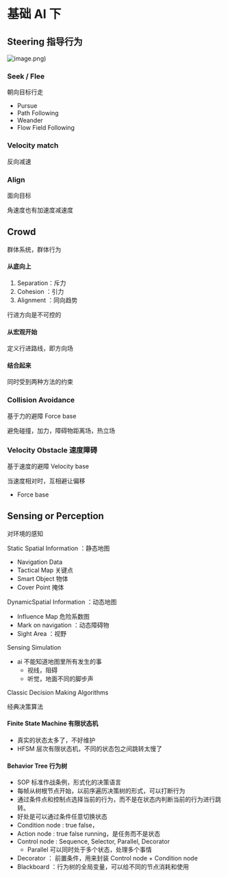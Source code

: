 ﻿# 基础 AI 下

## Steering 指导行为
![image.png](Steering.png))

### Seek / Flee

朝向目标行走

- Pursue
- Path Following
- Weander
- Flow Field Following

### Velocity match

反向减速

### Align

面向目标

角速度也有加速度减速度

## Crowd

群体系统，群体行为

#### 从底向上

1. Separation：斥力
2. Cohesion ：引力
3. Alignment ：同向趋势

行进方向是不可控的

#### 从宏观开始

定义行进路线，即方向场

#### 结合起来

同时受到两种方法的约束

### Collision Avoidance

基于力的避障 Force base

避免碰撞，加力，障碍物距离场，热立场

### Velocity Obstacle 速度障碍

基于速度的避障 Velocity base

当速度相对时，互相避让偏移

- Force base

## Sensing or Perception

对环境的感知

Static Spatial Information ：静态地图

- Navigation Data
- Tactical Map 关键点
- Smart Object 物体
- Cover Point 掩体

DynamicSpatial Information ：动态地图

- Influence Map 危险系数图
- Mark on navigation ：动态障碍物
- Sight Area ：视野

Sensing Simulation

- ai 不能知道地图里所有发生的事
  - 视线，阻碍
  - 听觉，地面不同的脚步声

Classic Decision Making Algorithms

经典决策算法

#### Finite State Machine 有限状态机

- 真实的状态太多了，不好维护
- HFSM 层次有限状态机，不同的状态包之间跳转太慢了

#### Behavior Tree 行为树

- SOP 标准作战条例，形式化的决策语言
- 每帧从树根节点开始，以前序遍历决策树的形式，可以打断行为
- 通过条件点和控制点选择当前的行为，而不是在状态内判断当前的行为进行跳转。
- 好处是可以通过条件任意切换状态
- Condition node : true false，
- Action node : true false running，是任务而不是状态
- Control node : Sequence, Selector, Parallel, Decorator
  - Parallel 可以同时处于多个状态，处理多个事情
- Decorator ： 前置条件，用来封装 Control node + Condition node
- Blackboard ：行为树的全局变量，可以给不同的节点消耗和使用
